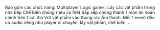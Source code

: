 Bao gồm các chức năng:
Multiplayer
Logic game : 
Lấy các vật phẩm trong nhà bếp
Chế biến chúng (nếu có thể)
Sắp xếp chúng thành 1 món ăn hoàn chỉnh trên 1 cãi đĩa
Vứt vật phẩm vào thùng rác
Âm thanh: Mỗi 1 event đều có audio riêng như player di chuyển, lấy vật phẩm, chế biến, ...
